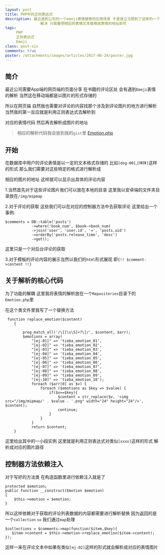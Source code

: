 ```yaml
---
layout: post
title: PHP中的正则表达式
description: 最近遇到公司的一个emoji表情替换的应用场景 于是我立马想到了这样的一个需求就可以用正则表达式来
                解决 只需要把相应的表情文本替换成表情的地址即可
tags:
     PHP
     正则表达式
     Emoji
class: post-six
comments: true
poster: /attachments/images/articles/2017-06-24/poster.jpg
---
```


## 简介

最近公司需要App端的网页端的页面分享 在书籍的评论区处 会有遇到`Emoji`表情的解析  当然这在移动端都是以图片的形式存储的

所以在网页端 自然我也需要对评论的内容找那个涉及到评论图片的地方进行解析 当然我的第一反应就是利用正则表达式去解析到

对应的表情代码 然后再去解析成图片的地址

> 相应的解析代码我会放到我的`gist`里 [Emotion.php](https://gist.github.com/GeekGhc/69fd78164664f3515eb646d25eabd61a)

## 开始
在数据库中用户的评论表情是以一定的文本格式存储的 比如`[dog-00]`,`[拜拜]`这样的形式 那么我们需要对这些特定的格式进行解析成

相应的图片的地址 这样就可以显示出具体的评论内容

1.当然首先对于这些评论图片我们可以放在本地的目录  这里我以安卓端的文件夹目录放在`/img/mipmap`

2.对于评论的获取 这些我们可以在对应的控制器方法中去获取评论 这里给出一个事例:
```php?start_inline=1
$comments = DB::table('posts')
            ->where('book_num', $book->book_num)
            ->join('user', 'user.id', '=', 'posts.uid')
            ->orderBy('posts.release_time', 'desc')
            ->get();
```
这里只是一个对后台评论的获取

3.对于模板的评论内容的展示当然以我们的`html`形式展现 即`{!! $comment->content !!}`

## 关于解析的核心代码
为了功能的解耦 这里我将表情的解析放在一个`Repositories`目录下的`Emotion.php`里

在这个类文件里我写了一个替换方法
```php?start_inline=1
 function replace_emotion($content)
    {

        preg_match_all('/\[[\s\S]+?\]/', $content, $arr);
        $emotions = array(
            "[ej-01]" => 'tieba_emotion_01',
            "[ej-02]" => 'tieba_emotion_02',
            "[ej-03]" => 'tieba_emotion_03',
            "[ej-04]" => 'tieba_emotion_04',
            "[ej-05]" => 'tieba_emotion_05',
            "[ej-06]" => 'tieba_emotion_06',
            "[ej-07]" => 'tieba_emotion_07',
            "[ej-08]" => 'tieba_emotion_08',
            "[ej-09]" => 'tieba_emotion_09',
            "[ej-10]" => 'tieba_emotion_10');
            foreach ($arr[0] as $v) {
                foreach ($emotions as $key => $value) {
                    if($v==$key){
                        $content = str_replace($v, '<img src="/img/mipmap/' . $value . '.png" width="24" height="24"/>', $content);
                        continue;
                    }
                }
            }
            return $content;
    }
```

这里给出其中的一小段实例 这里就是利用正则表达式对类似`[xxxx]`这样的形式 解析成对应的图片路径

## 控制器方法依赖注入
对于写好的方法类 在构造函数里进行依赖注入就是了
```php?start_inline=1
protected $emotion;
public function __construct(Emotion $emotion)
{
    $this->emotion = $emotion;
}
```

所以这样依赖对于获取的评论列表数据的内容都需要进行解析替换 因为返回的是一个`collection` `so` 我们通过`map`处理
```php?start_inline=1
$collections = $comments->map(function($item,$key){
   $item->content = $this->emotion->replace_emotion($item->content);
});
```

这样一来在评论文本中如果有类似`[ej-02]`这样的形式就会解析成对应的表情图片